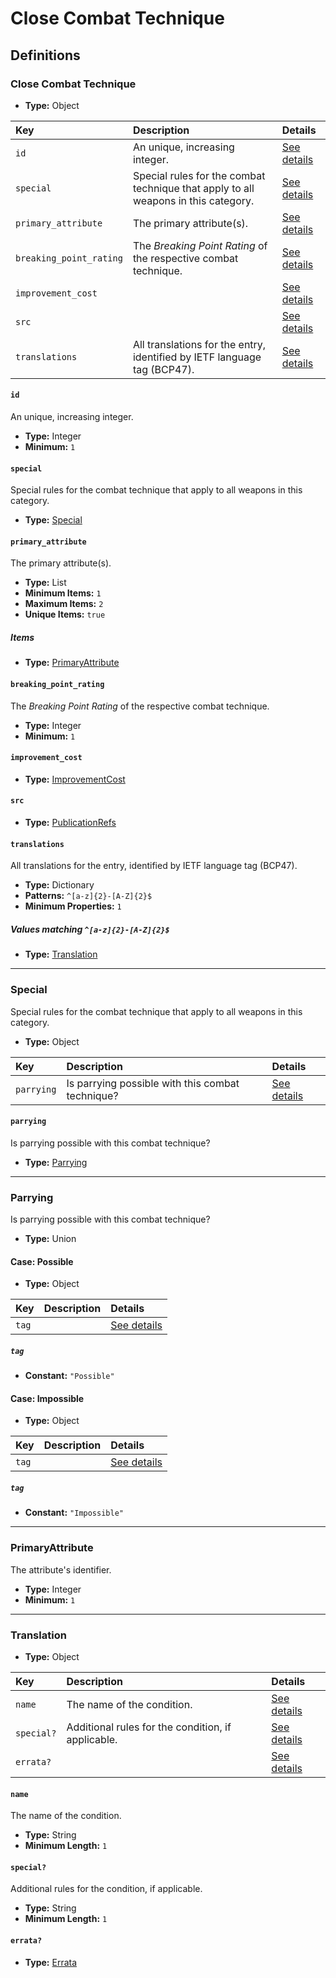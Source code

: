 # Close Combat Technique

## Definitions

### <a name="CloseCombatTechnique"></a> Close Combat Technique

- **Type:** Object

Key | Description | Details
:-- | :-- | :--
`id` | An unique, increasing integer. | <a href="#CloseCombatTechnique/id">See details</a>
`special` | Special rules for the combat technique that apply to all weapons in this category. | <a href="#CloseCombatTechnique/special">See details</a>
`primary_attribute` | The primary attribute(s). | <a href="#CloseCombatTechnique/primary_attribute">See details</a>
`breaking_point_rating` | The *Breaking Point Rating* of the respective combat technique. | <a href="#CloseCombatTechnique/breaking_point_rating">See details</a>
`improvement_cost` |  | <a href="#CloseCombatTechnique/improvement_cost">See details</a>
`src` |  | <a href="#CloseCombatTechnique/src">See details</a>
`translations` | All translations for the entry, identified by IETF language tag (BCP47). | <a href="#CloseCombatTechnique/translations">See details</a>

#### <a name="CloseCombatTechnique/id"></a> `id`

An unique, increasing integer.

- **Type:** Integer
- **Minimum:** `1`

#### <a name="CloseCombatTechnique/special"></a> `special`

Special rules for the combat technique that apply to all weapons in this category.

- **Type:** <a href="#Special">Special</a>

#### <a name="CloseCombatTechnique/primary_attribute"></a> `primary_attribute`

The primary attribute(s).

- **Type:** List
- **Minimum Items:** `1`
- **Maximum Items:** `2`
- **Unique Items:** `true`

##### Items

- **Type:** <a href="#PrimaryAttribute">PrimaryAttribute</a>

#### <a name="CloseCombatTechnique/breaking_point_rating"></a> `breaking_point_rating`

The *Breaking Point Rating* of the respective combat technique.

- **Type:** Integer
- **Minimum:** `1`

#### <a name="CloseCombatTechnique/improvement_cost"></a> `improvement_cost`

- **Type:** <a href="./_ImprovementCost.md#ImprovementCost">ImprovementCost</a>

#### <a name="CloseCombatTechnique/src"></a> `src`

- **Type:** <a href="./_PublicationRef.md#PublicationRefs">PublicationRefs</a>

#### <a name="CloseCombatTechnique/translations"></a> `translations`

All translations for the entry, identified by IETF language tag (BCP47).

- **Type:** Dictionary
- **Patterns:** `^[a-z]{2}-[A-Z]{2}$`
- **Minimum Properties:** `1`

##### Values matching `^[a-z]{2}-[A-Z]{2}$`

- **Type:** <a href="#Translation">Translation</a>

---

### <a name="Special"></a> Special

Special rules for the combat technique that apply to all weapons in this category.

- **Type:** Object

Key | Description | Details
:-- | :-- | :--
`parrying` | Is parrying possible with this combat technique? | <a href="#Special/parrying">See details</a>

#### <a name="Special/parrying"></a> `parrying`

Is parrying possible with this combat technique?

- **Type:** <a href="#Parrying">Parrying</a>

---

### <a name="Parrying"></a> Parrying

Is parrying possible with this combat technique?

- **Type:** Union

#### Case: Possible

- **Type:** Object

Key | Description | Details
:-- | :-- | :--
`tag` |  | <a href="#Parrying`0/tag">See details</a>

##### <a name="Parrying`0/tag"></a> `tag`

- **Constant:** `"Possible"`

#### Case: Impossible

- **Type:** Object

Key | Description | Details
:-- | :-- | :--
`tag` |  | <a href="#Parrying`1/tag">See details</a>

##### <a name="Parrying`1/tag"></a> `tag`

- **Constant:** `"Impossible"`

---

### <a name="PrimaryAttribute"></a> PrimaryAttribute

The attribute's identifier.

- **Type:** Integer
- **Minimum:** `1`

---

### <a name="Translation"></a> Translation

- **Type:** Object

Key | Description | Details
:-- | :-- | :--
`name` | The name of the condition. | <a href="#Translation/name">See details</a>
`special?` | Additional rules for the condition, if applicable. | <a href="#Translation/special">See details</a>
`errata?` |  | <a href="#Translation/errata">See details</a>

#### <a name="Translation/name"></a> `name`

The name of the condition.

- **Type:** String
- **Minimum Length:** `1`

#### <a name="Translation/special"></a> `special?`

Additional rules for the condition, if applicable.

- **Type:** String
- **Minimum Length:** `1`

#### <a name="Translation/errata"></a> `errata?`

- **Type:** <a href="./_Erratum.md#Errata">Errata</a>